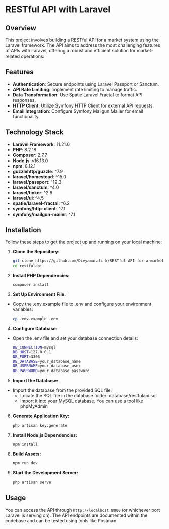 # RESTful API with Laravel

## Overview

This project involves building a RESTful API for a market system using the Laravel framework. The API aims to address the most challenging features of APIs with Laravel, offering a robust and efficient solution for market-related operations.

## Features

-   **Authentication**: Secure endpoints using Laravel Passport or Sanctum.
-   **API Rate Limiting**: Implement rate limiting to manage traffic.
-   **Data Transformation**: Use Spatie Laravel Fractal to format API responses.
-   **HTTP Client**: Utilize Symfony HTTP Client for external API requests.
-   **Email Integration**: Configure Symfony Mailgun Mailer for email functionality.

## Technology Stack

-   **Laravel Framework**: 11.21.0
-   **PHP**: 8.2.18
-   **Composer**: 2.7.7
-   **Node.js**: v16.13.0
-   **npm**: 8.12.1
-   **guzzlehttp/guzzle**: ^7.9
-   **laravel/homestead**: ^15.0
-   **laravel/passport**: ^12.3
-   **laravel/sanctum**: ^4.0
-   **laravel/tinker**: ^2.9
-   **laravel/ui**: ^4.5
-   **spatie/laravel-fractal**: ^6.2
-   **symfony/http-client**: ^7.1
-   **symfony/mailgun-mailer**: ^7.1

## Installation

Follow these steps to get the project up and running on your local machine:

1. **Clone the Repository:**

    ```bash
    git clone https://github.com/Divyamurali-k/RESTful-API-for-a-market-system-laravel.git
    cd restfulapi

    ```

2. **Install PHP Dependencies:**
    ```bash
    composer install
    ```
3. **Set Up Environment File:**
  - Copy the .env.example file to .env and configure your environment variables:

    ```bash
    cp .env.example .env
    ```
4. **Configure Database:**
  - Open the .env file and set your database connection details:

    ```bash
    DB_CONNECTION=mysql
    DB_HOST=127.0.0.1
    DB_PORT=3306
    DB_DATABASE=your_database_name
    DB_USERNAME=your_database_user
    DB_PASSWORD=your_database_password

    ```
5. **Import the Database:**
  - Import the database from the provided SQL file: 
    - Locate the SQL file in the database folder: database/restfulapi.sql
    - Import it into your MySQL database. You can use a tool like phpMyAdmin 
    
6. **Generate Application Key:**
    ```bash
    php artisan key:generate
    ```
7. **Install Node.js Dependencies:**
    ```bash
    npm install
    ```
8. **Build Assets:**
    ```bash
    npm run dev
    ```
9. **Start the Development Server:**
	```bash 
	php artisan serve
	```
## Usage

You can access the API through `http://localhost:8000` (or whichever port Laravel is serving on). The API endpoints are documented within the codebase and can be tested using tools like Postman.
